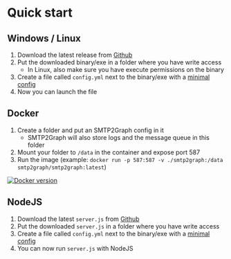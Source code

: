 # Quick start

## Windows / Linux

1. Download the latest release from [Github](https://github.com/SMTP2Graph/SMTP2Graph/releases)
2. Put the downloaded binary/exe in a folder where you have write access
    - In Linux, also make sure you have execute permissions on the binary
3. Create a file called `config.yml` next to the binary/exe with a [minimal config](config.md#minimal)
4. Now you can launch the file

## Docker

1. Create a folder and put an SMTP2Graph config in it
    - SMTP2Graph will also store logs and the message queue in this folder
2. Mount your folder to `/data` in the container and expose port 587
3. Run the image (example: `docker run -p 587:587 -v ./smtp2graph:/data smtp2graph/smtp2graph:latest`)

[![Docker version](https://img.shields.io/docker/v/smtp2graph/smtp2graph?style=for-the-badge&logo=docker)](https://hub.docker.com/r/smtp2graph/smtp2graph)

## NodeJS

1. Download the latest `server.js` from [Github](https://github.com/SMTP2Graph/SMTP2Graph/releases)
2. Put the downloaded `server.js` in a folder where you have write access
3. Create a file called `config.yml` next to the binary/exe with a [minimal config](config.md#minimal)
4. You can now run `server.js` with NodeJS
